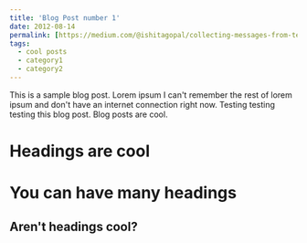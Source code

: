 ```yaml
---
title: 'Blog Post number 1'
date: 2012-08-14
permalink: [https://medium.com/@ishitagopal/collecting-messages-from-telegram-using-telegrams-api-and-python-5d7e4a9286b2]
tags:
  - cool posts
  - category1
  - category2
---
```


This is a sample blog post. Lorem ipsum I can't remember the rest of lorem ipsum and don't have an internet connection right now. Testing testing testing this blog post. Blog posts are cool.

Headings are cool
======

You can have many headings
======

Aren't headings cool?
------
